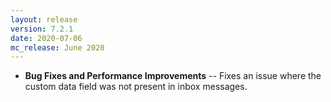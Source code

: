 ```yaml
---
layout: release
version: 7.2.1
date: 2020-07-06
mc_release: June 2020
---
```


* **Bug Fixes and Performance Improvements** -- Fixes an issue where the custom data field was not present in inbox messages.
